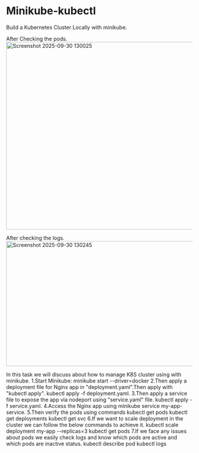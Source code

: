 # Minikube-kubectl
Build a Kubernetes Cluster Locally with minikube.

After Checking the pods.
<img width="1364" height="507" alt="Screenshot 2025-09-30 130025" src="https://github.com/user-attachments/assets/722b2e40-a436-401a-9e5e-bd3d77e78ca0" />

After checking the logs.
<img width="1473" height="338" alt="Screenshot 2025-09-30 130245" src="https://github.com/user-attachments/assets/bf346e17-c9ea-463e-85f1-aaf0c8f20603" />

In this task we will discuss about how to manage K8S cluster using with minikube.
1.Start Minikube:
minikube start --driver=docker
2.Then apply a deployment file for Nginx app in "deployment.yaml".Then apply with "kubectl apply".
kubectl apply -f deployment.yaml.
3.Then apply a service file to expose the app via nodeport using "service.yaml" file.
kubectl apply -f service.yaml.
4.Access the Nginx app using 
minikube service my-app-service.
5.Then verify the pods using commands 
kubectl get pods
kubectl get deployments
kubectl get svc
6.If we want to scale deployment in the cluster we can follow the below commands to achieve it.
kubectl scale deployment my-app --replicas=3
kubectl get pods
7.If we face any issues about pods we easily check logs and know which pods are active and which pods are inactive status.
kubectl describe pod <pod-name>
kubectl logs <pod-name>







